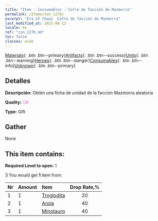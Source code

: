```yaml
---
title: "Item - Consumables - Cofre de facción de Mazmorra"
permalink: /Items/con_1276/
excerpt: "Era of Chaos  Cofre de facción de Mazmorra"
last_modified_at: 2021-04-12
locale: es
ref: "con_1276.md"
toc: false
classes: wide
---
```

 [Materials](/es/Items/){: .btn .btn--primary}[Artifacts](/es/Items/Artifacts/){: .btn .btn--success}[Units](/es/Items/Units/){: .btn .btn--warning}[Heroes](/es/Items/Heroes/){: .btn .btn--danger}[Consumables](/es/Items/Consumables/){: .btn .btn--info}[Unknown](/es/Items/Unknown/){: .btn .btn--primary}

## Detalles
 **Descripción:** Obtén una ficha de unidad de la facción Mazmorra aleatoria

 **Quality:** <span style="color: #DA70D6">OK</span>

 **Type:** Gift

## Gather

  None

## This item contains:

 **Required Level to open:** 1

 3 You would get **1** item  from:

  | Nr | Amount |     Item    | Drop Rate,% |
  |:---|:-------|:------------|:---------:|
  | 1 | 1 | [Troglodita](/es/Items/unt_244/) | 20 | 
  | 2 | 1 | [Arpía](/es/Items/unt_245/) | 40 | 
  | 3 | 1 | [Minotauro](/es/Items/unt_248/) | 40 | 
